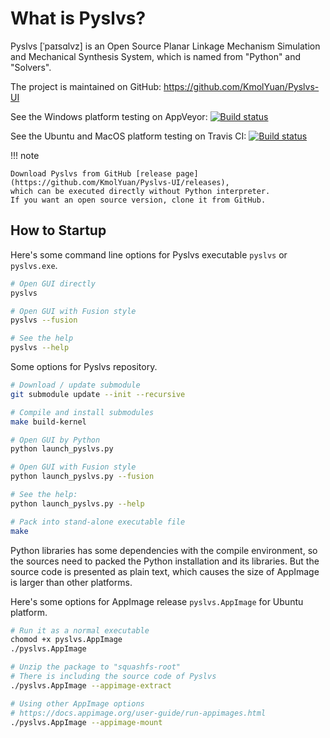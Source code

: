 # What is Pyslvs?

Pyslvs \[ˈpaɪsɑlvz] is an Open Source Planar Linkage Mechanism Simulation and Mechanical Synthesis System,
which is named from "Python" and "Solvers".

The project is maintained on GitHub: <https://github.com/KmolYuan/Pyslvs-UI>

See the Windows platform testing on AppVeyor:
[![Build status](https://ci.appveyor.com/api/projects/status/d2rxv6psmuj5fco9?svg=true)](https://ci.appveyor.com/project/KmolYuan/pyslvs-pyqt5)

See the Ubuntu and MacOS platform testing on Travis CI:
[![Build status](https://img.shields.io/travis/KmolYuan/Pyslvs-UI.svg?logo=travis)](https://travis-ci.org/KmolYuan/Pyslvs-UI)

!!! note

    Download Pyslvs from GitHub [release page](https://github.com/KmolYuan/Pyslvs-UI/releases),
    which can be executed directly without Python interpreter.
    If you want an open source version, clone it from GitHub.

## How to Startup

Here's some command line options for Pyslvs executable `pyslvs` or `pyslvs.exe`.

```bash
# Open GUI directly
pyslvs

# Open GUI with Fusion style
pyslvs --fusion

# See the help
pyslvs --help
```

Some options for Pyslvs repository.

```bash
# Download / update submodule
git submodule update --init --recursive

# Compile and install submodules
make build-kernel

# Open GUI by Python
python launch_pyslvs.py

# Open GUI with Fusion style
python launch_pyslvs.py --fusion

# See the help:
python launch_pyslvs.py --help

# Pack into stand-alone executable file
make
```

Python libraries has some dependencies with the compile environment,
so the sources need to packed the Python installation and its libraries.
But the source code is presented as plain text, which causes
the size of AppImage is larger than other platforms.

Here's some options for AppImage release `pyslvs.AppImage` for Ubuntu platform.

```bash
# Run it as a normal executable
chomod +x pyslvs.AppImage
./pyslvs.AppImage

# Unzip the package to "squashfs-root"
# There is including the source code of Pyslvs
./pyslvs.AppImage --appimage-extract

# Using other AppImage options
# https://docs.appimage.org/user-guide/run-appimages.html
./pyslvs.AppImage --appimage-mount
```
